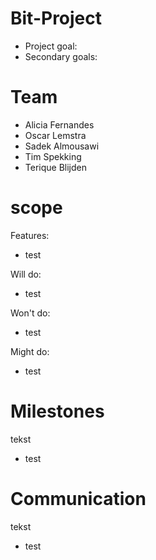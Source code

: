 # Bit-Project
- Project goal:
- Secondary goals:


# Team
- Alicia Fernandes
- Oscar Lemstra
- Sadek Almousawi
- Tim Spekking
- Terique Blijden


# scope
Features:
- test

Will do:
- test

Won't do:
- test

Might do:
- test


# Milestones
tekst

- test


# Communication
tekst

- test
